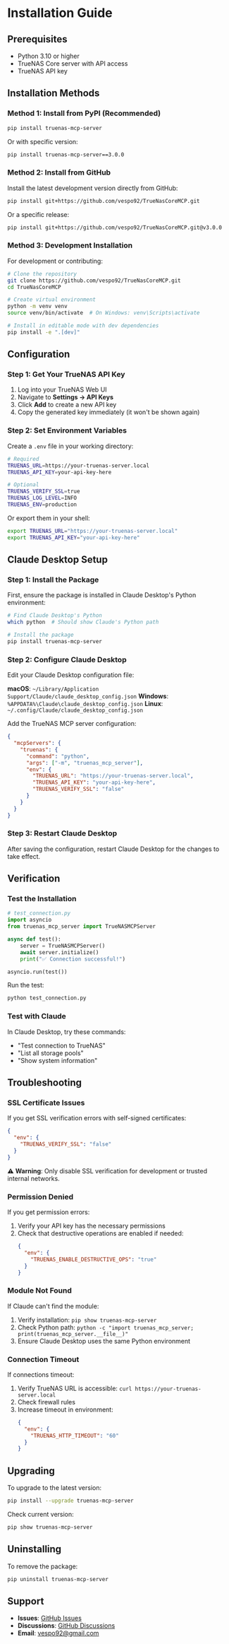 # Installation Guide

## Prerequisites

- Python 3.10 or higher
- TrueNAS Core server with API access
- TrueNAS API key

## Installation Methods

### Method 1: Install from PyPI (Recommended)

```bash
pip install truenas-mcp-server
```

Or with specific version:
```bash
pip install truenas-mcp-server==3.0.0
```

### Method 2: Install from GitHub

Install the latest development version directly from GitHub:

```bash
pip install git+https://github.com/vespo92/TrueNasCoreMCP.git
```

Or a specific release:
```bash
pip install git+https://github.com/vespo92/TrueNasCoreMCP.git@v3.0.0
```

### Method 3: Development Installation

For development or contributing:

```bash
# Clone the repository
git clone https://github.com/vespo92/TrueNasCoreMCP.git
cd TrueNasCoreMCP

# Create virtual environment
python -m venv venv
source venv/bin/activate  # On Windows: venv\Scripts\activate

# Install in editable mode with dev dependencies
pip install -e ".[dev]"
```

## Configuration

### Step 1: Get Your TrueNAS API Key

1. Log into your TrueNAS Web UI
2. Navigate to **Settings → API Keys**
3. Click **Add** to create a new API key
4. Copy the generated key immediately (it won't be shown again)

### Step 2: Set Environment Variables

Create a `.env` file in your working directory:

```bash
# Required
TRUENAS_URL=https://your-truenas-server.local
TRUENAS_API_KEY=your-api-key-here

# Optional
TRUENAS_VERIFY_SSL=true
TRUENAS_LOG_LEVEL=INFO
TRUENAS_ENV=production
```

Or export them in your shell:

```bash
export TRUENAS_URL="https://your-truenas-server.local"
export TRUENAS_API_KEY="your-api-key-here"
```

## Claude Desktop Setup

### Step 1: Install the Package

First, ensure the package is installed in Claude Desktop's Python environment:

```bash
# Find Claude Desktop's Python
which python  # Should show Claude's Python path

# Install the package
pip install truenas-mcp-server
```

### Step 2: Configure Claude Desktop

Edit your Claude Desktop configuration file:

**macOS**: `~/Library/Application Support/Claude/claude_desktop_config.json`
**Windows**: `%APPDATA%\Claude\claude_desktop_config.json`
**Linux**: `~/.config/Claude/claude_desktop_config.json`

Add the TrueNAS MCP server configuration:

```json
{
  "mcpServers": {
    "truenas": {
      "command": "python",
      "args": ["-m", "truenas_mcp_server"],
      "env": {
        "TRUENAS_URL": "https://your-truenas-server.local",
        "TRUENAS_API_KEY": "your-api-key-here",
        "TRUENAS_VERIFY_SSL": "false"
      }
    }
  }
}
```

### Step 3: Restart Claude Desktop

After saving the configuration, restart Claude Desktop for the changes to take effect.

## Verification

### Test the Installation

```python
# test_connection.py
import asyncio
from truenas_mcp_server import TrueNASMCPServer

async def test():
    server = TrueNASMCPServer()
    await server.initialize()
    print("✅ Connection successful!")

asyncio.run(test())
```

Run the test:
```bash
python test_connection.py
```

### Test with Claude

In Claude Desktop, try these commands:
- "Test connection to TrueNAS"
- "List all storage pools"
- "Show system information"

## Troubleshooting

### SSL Certificate Issues

If you get SSL verification errors with self-signed certificates:

```json
{
  "env": {
    "TRUENAS_VERIFY_SSL": "false"
  }
}
```

⚠️ **Warning**: Only disable SSL verification for development or trusted internal networks.

### Permission Denied

If you get permission errors:
1. Verify your API key has the necessary permissions
2. Check that destructive operations are enabled if needed:
   ```json
   {
     "env": {
       "TRUENAS_ENABLE_DESTRUCTIVE_OPS": "true"
     }
   }
   ```

### Module Not Found

If Claude can't find the module:
1. Verify installation: `pip show truenas-mcp-server`
2. Check Python path: `python -c "import truenas_mcp_server; print(truenas_mcp_server.__file__)"`
3. Ensure Claude Desktop uses the same Python environment

### Connection Timeout

If connections timeout:
1. Verify TrueNAS URL is accessible: `curl https://your-truenas-server.local`
2. Check firewall rules
3. Increase timeout in environment:
   ```json
   {
     "env": {
       "TRUENAS_HTTP_TIMEOUT": "60"
     }
   }
   ```

## Upgrading

To upgrade to the latest version:

```bash
pip install --upgrade truenas-mcp-server
```

Check current version:
```bash
pip show truenas-mcp-server
```

## Uninstalling

To remove the package:

```bash
pip uninstall truenas-mcp-server
```

## Support

- **Issues**: [GitHub Issues](https://github.com/vespo92/TrueNasCoreMCP/issues)
- **Discussions**: [GitHub Discussions](https://github.com/vespo92/TrueNasCoreMCP/discussions)
- **Email**: vespo92@gmail.com